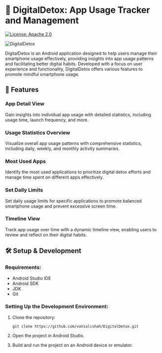 # 📱 DigitalDetox: App Usage Tracker and Management
[![License: Apache 2.0](https://img.shields.io/badge/License-Apache%202.0-blue.svg)](https://www.apache.org/licenses/LICENSE-2.0)

![DigitalDetox](https://ritbird.com/portfolio/img/portfolio/digitaldetoxpage.jpg)

DigitalDetox is an Android application designed to help users manage their smartphone usage effectively, providing insights into app usage patterns and facilitating better digital habits. Developed with a focus on user experience and functionality, DigitalDetox offers various features to promote mindful smartphone usage.

## 🚀 Features

### App Detail View

Gain insights into individual app usage with detailed statistics, including usage time, launch frequency, and more.

### Usage Statistics Overview

Visualize overall app usage patterns with comprehensive statistics, including daily, weekly, and monthly activity summaries.

### Most Used Apps

Identify the most used applications to prioritize digital detox efforts and manage time spent on different apps effectively.

### Set Daily Limits

Set daily usage limits for specific applications to promote balanced smartphone usage and prevent excessive screen time.

### Timeline View

Track app usage over time with a dynamic timeline view, enabling users to review and reflect on their digital habits.

## 🛠️ Setup & Development

### Requirements:
- Android Studio IDE
- Android SDK
- JDK
- Git

### Setting Up the Development Environment:
1. Clone the repository:
    ```
    git clone https://github.com/vatsalcshah/DigitalDetox.git
    ```

2. Open the project in Android Studio.

3. Build and run the project on an Android device or emulator.
